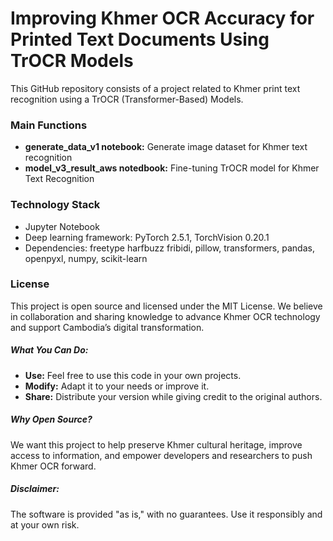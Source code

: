 Improving Khmer OCR Accuracy for Printed Text Documents Using TrOCR Models
= 
This GitHub repository consists of a project related to Khmer print text recognition using a TrOCR (Transformer-Based) Models.
### Main Functions
- **generate_data_v1 notebook:** Generate image dataset for Khmer text recognition
- **model_v3_result_aws notedbook:** Fine-tuning TrOCR model for Khmer Text Recognition
### Technology Stack
- Jupyter Notebook
- Deep learning framework: PyTorch 2.5.1, TorchVision 0.20.1
- Dependencies: freetype harfbuzz fribidi, pillow, transformers, pandas, openpyxl, numpy, scikit-learn
### License
This project is open source and licensed under the MIT License. We believe in collaboration and sharing knowledge to advance Khmer OCR technology and support Cambodia’s digital transformation.
##### What You Can Do:
- **Use:** Feel free to use this code in your own projects.
- **Modify:** Adapt it to your needs or improve it.
- **Share:** Distribute your version while giving credit to the original authors.
##### Why Open Source?
We want this project to help preserve Khmer cultural heritage, improve access to information, and empower developers and researchers to push Khmer OCR forward.

##### Disclaimer:
The software is provided "as is," with no guarantees. Use it responsibly and at your own risk.
